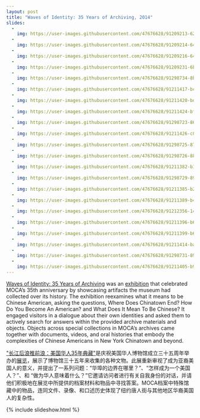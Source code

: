 ```yaml
---
layout: post
title: "Waves of Identity: 35 Years of Archiving, 2014"
slides:
  -
    img: https://user-images.githubusercontent.com/47676628/91209213-62e9c280-e6d9-11ea-9094-e89d0bb621c3.JPG
  -
    img: https://user-images.githubusercontent.com/47676628/91209214-641aef80-e6d9-11ea-89b4-4fd0e7dbd9af.JPG
  -
    img: https://user-images.githubusercontent.com/47676628/91209216-641aef80-e6d9-11ea-8760-24be4dc7e9f0.jpg
  -
    img: https://user-images.githubusercontent.com/47676628/91209231-6b41fd80-e6d9-11ea-8f1a-1945f879b108.jpg
  -
    img: https://user-images.githubusercontent.com/47676628/91298734-8b6fcc00-e76e-11ea-8376-0d34d6c981d7.jpg
  -
    img: https://user-images.githubusercontent.com/47676628/91211417-bc072580-e6dc-11ea-8504-7a3f21d428f8.jpg
  -
    img: https://user-images.githubusercontent.com/47676628/91211420-bdd0e900-e6dc-11ea-9513-a7e21a6a44ec.jpg
  -
    img: https://user-images.githubusercontent.com/47676628/91211424-bf9aac80-e6dc-11ea-9d8a-17d2def580f8.jpg
  -
    img: https://user-images.githubusercontent.com/47676628/91298723-86ab1800-e76e-11ea-897c-46130b3f12ed.jpg
  -
    img: https://user-images.githubusercontent.com/47676628/91211426-c0cbd980-e6dc-11ea-81c9-a2d0dd2c30db.jpg
  -
    img: https://user-images.githubusercontent.com/47676628/91298725-87dc4500-e76e-11ea-89e2-0e81ca3396ea.jpg
  -
    img: https://user-images.githubusercontent.com/47676628/91298726-8874db80-e76e-11ea-8b7e-c67385942bbb.jpg
  -
    img: https://user-images.githubusercontent.com/47676628/91211382-b14c9080-e6dc-11ea-9562-c401f7e5150c.jpg
  -
    img: https://user-images.githubusercontent.com/47676628/91298729-890d7200-e76e-11ea-85bf-b6472d26609f.jpg
  -
    img: https://user-images.githubusercontent.com/47676628/91211385-b27dbd80-e6dc-11ea-958b-dfb72ea675d5.jpg
  -
    img: https://user-images.githubusercontent.com/47676628/91211389-b4478100-e6dc-11ea-953a-198982d22b46.jpg
  -
    img: https://user-images.githubusercontent.com/47676628/91212356-148af280-e6de-11ea-8cfa-e3c1394ac967.jpg
  -
    img: https://user-images.githubusercontent.com/47676628/91211396-b6114480-e6dc-11ea-9cfe-73c28f894a06.jpg
  -
    img: https://user-images.githubusercontent.com/47676628/91211399-b6a9db00-e6dc-11ea-8b24-93c6106607c4.jpg
  -
    img: https://user-images.githubusercontent.com/47676628/91211414-bad5f880-e6dc-11ea-907c-06c240c6ff75.jpg
  -
    img: https://user-images.githubusercontent.com/47676628/91298731-89a60880-e76e-11ea-92bc-2eeec999d628.jpg
  -
    img: https://user-images.githubusercontent.com/47676628/91211405-b90c3500-e6dc-11ea-9bd0-741c6161a7f0.jpg
---
```


[Waves of Identity: 35 Years of Archiving](http://www.mocanyc.org/about/press/press_release/museum_of_chinese_in_america_to_present_waves_of_identity_35_years_of_arch) was an [exhibition](http://www.mocanyc.org/exhibitions/waves_of_identity) that celebrated MOCA’s 35th anniversary by showcasing artifacts the museum had collected over its history. The exhibition reexamines what it means to be Chinese American, asking the questions, Where Does Chinatown End? How Do You Become An American? and What Does It Mean To Be Chinese? It engaged visitors in a dialogue about their own identities and asked them to actively search for answers within the provided archive materials and objects. Objects across special collections in MOCA’s archives came together with documents, videos, and oral histories that embody the complexities of Chinese Americans in New York Chinatown and beyond. 

["长江后浪推前浪：美国华人35年典藏"](http://www.mocanyc.org/about/press/press_release/museum_of_chinese_in_america_to_present_waves_of_identity_35_years_of_arch)是庆祝美国华人博物馆成立三十五周年举办的[展览](http://www.mocanyc.org/exhibitions/waves_of_identity)，展示了博物馆三十五年来收集的各种文物。此展重新审视了成为亚裔美国人的意义，并提出了一系列问题：“华埠的边界在哪里？”、“怎样成为一个美国人？”、和 “做为华人意味着什么？”它邀请访问者进行有关自我身份的对话，并请他们积极地在展览中所提供的档案材料和物品中寻找答案。MOCA档案中特殊馆藏中的物品，连同文件、录像、和口述历史体现了纽约唐人街与其他地区华裔美国人的复杂性。

{% include slideshow.html %}
